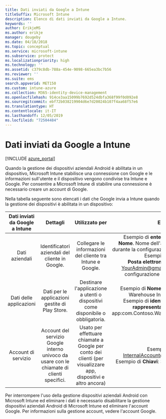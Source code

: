 ```yaml
---
title: Dati inviati da Google a Intune
titleSuffix: Microsoft Intune
description: Elenco di dati inviati da Google a Intune.
keywords: ''
author: ErikjeMS
ms.author: erikje
manager: dougeby
ms.date: 04/18/2018
ms.topic: conceptual
ms.service: microsoft-intune
ms.subservice: protect
ms.localizationpriority: high
ms.technology: ''
ms.assetid: c379c8db-788a-454e-9098-665ea3bc7b56
ms.reviewer: ''
ms.suite: ems
search.appverid: MET150
ms.custom: intune-azure
ms.collection: M365-identity-device-management
ms.openlocfilehash: 914ce3aa15099b7692d524dbfa368f99f0d092e8
ms.sourcegitcommit: ebf72b038219904d6e7d20024b107f4aa68f57e6
ms.translationtype: HT
ms.contentlocale: it-IT
ms.lasthandoff: 12/05/2019
ms.locfileid: "72504484"
---
```

# <a name="data-google-sends-to-intune"></a>Dati inviati da Google a Intune

[!INCLUDE [azure_portal](../includes/azure_portal.md)]

Quando la gestione dei dispositivi aziendali Android è abilitata in un dispositivo, Microsoft Intune stabilisce una connessione con Google e le informazioni sull'utente e il dispositivo vengono condivise tra Intune e Google. Per consentire a Microsoft Intune di stabilire una connessione è necessario creare un account di Google.

Nella tabella seguente sono elencati i dati che Google invia a Intune quando la gestione dei dispositivi è abilitata in un dispositivo:


| Dati inviati da Google a Intune | Dettagli | Utilizzato per | Esempio |
|:---:|:---:|:---:|:---:|
| Dati aziendali | Identificatori aziendali del cliente in Google. | Collegare le informazioni del cliente tra Intune e Google. | Esempio di **enterpriseId**: LC04eik8a6.<br>**Nome**. Nome dell'amministratore immesso durante la configurazione di Android Enterprise. Esempio: Joe Smith.<br>**Posta elettronica amministratore**. YourAdmin@gmail.com usato durante la configurazione di Android Enterprise. |
| Dati delle applicazioni | Dati per le applicazioni gestite di Play Store. | Destinare l'applicazione a utenti o dispositivi come disponibile o obbligatoria. | Esempio di **Nome applicazione**: Contoso Warehouse Inventory Application.<br>Esempio di **identificatore univoco per rappresentare l'applicazione**: app:com.Contoso.Warehouse.InventoryTracking |
| Account di servizio | Account del servizio Google interno univoco da usare con le chiamate di clienti specifici. | Usato per effettuare chiamate a Google per conto dei clienti (per visualizzare app, dispositivi e altro ancora) | Esempio di **nome**: InternalAccount@InternalService.com.<br>Esempio di **Chiavi**: ServiceAccountPassword |


Per interrompere l'uso della gestione dispositivi aziendali Android con Microsoft Intune ed eliminare i dati è necessario disabilitare la gestione dispositivi aziendali Android di Microsoft Intune ed eliminare l'account Google. Per informazioni sulla gestione account, vedere l'account Google.


